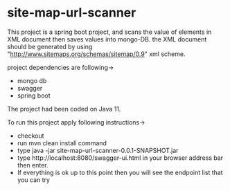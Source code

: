 # site-map-url-scanner

This project is a spring boot project, and scans the value of <loc> elements in XML document then saves values into mongo-DB. the XML document should be generated by using "http://www.sitemaps.org/schemas/sitemap/0.9" xml scheme.
  
  project dependencies are following->
  - mongo db
  - swagger
  - spring boot
  
  The project had been coded on Java 11.
  
  To run this project apply following instructions->
  - checkout 
  - run mvn clean install command
  - type java -jar site-map-url-scanner-0.0.1-SNAPSHOT.jar
  - type http://localhost:8080/swagger-ui.html in your browser address bar then enter.
  - If everything is ok up to this point then you will see the endpoint list that you can try
  
